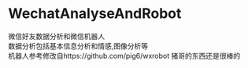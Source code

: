# WechatAnalyseAndRobot
微信好友数据分析和微信机器人<br> 
数据分析包括基本信息分析和情感,图像分析等<br> 
机器人参考修改自https://github.com/pig6/wxrobot   猪哥的东西还是很棒的<br> 
